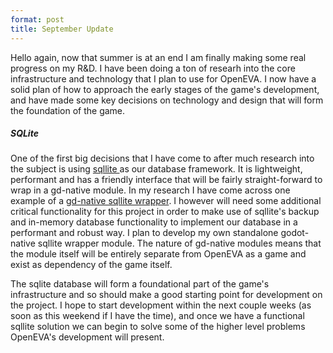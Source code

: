 ```yaml
---
format: post
title: September Update
---
```


Hello again, now that summer is at an end I am finally making some real progress on my R&D. I have been doing a ton of researh into the core infrastructure and technology that I plan to use for OpenEVA. I now have a solid plan of how to approach the early stages of the game's development, and have made some key decisions on technology and design that will form the foundation of the game.

##### SQLite

One of the first big decisions that I have come to after much research into the subject is using <a href="https://www.sqlite.org"> sqllite </a> as our database framework. It is lightweight, performant and has a friendly interface that will be fairly straight-forward to wrap in a gd-native module. In my research I have come across one example of a <a href="https://github.com/khairul169/gdsqlite-native/tree/master/src/sqlite">gd-native sqllite wrapper</a>. I however will need some additional critical functionality for this project in order to make use of sqllite's backup and in-memory database functionality to implement our database in a performant and robust way. I plan to develop my own standalone godot-native sqllite wrapper module. The nature of gd-native modules means that the module itself will be entirely separate from OpenEVA as a game and exist as dependency of the game itself.

The sqlite database will form a foundational part of the game's infrastructure and so should make a good starting point for development on the project. I hope to start development within the next couple weeks (as soon as this weekend if I have the time), and once we have a functional sqllite solution we can begin to solve some of the higher level problems OpenEVA's development will present.
